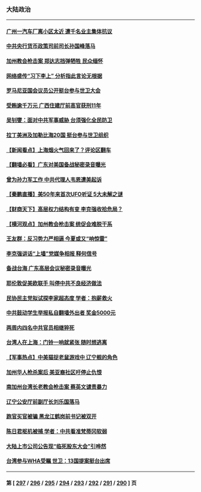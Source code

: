 ### 大陆政治
---
#### [广州一汽车厂离小区太近 遭千名业主集体抗议](../../pages/ncid277/n13739826.md) 
#### [中共央行货币政策司前司长孙国峰落马](../../pages/ncid277/n13739827.md) 
#### [加州教会枪击案 郑达志挡弹牺牲 民众缅怀](../../pages/ncid277/n13739801.md) 
#### [网络盛传“习下李上” 分析指此言论无根据](../../pages/ncid277/n13739579.md) 
#### [罗马尼亚国会议员公开挺台参与世卫大会](../../pages/ncid277/n13739706.md) 
#### [受贿逾千万元 广西住建厅前高官获刑11年](../../pages/ncid277/n13739678.md) 
#### [吴钊燮：面对中共军事威胁 台须强化全民防卫](../../pages/ncid277/n13739645.md) 
#### [拉丁美洲及加勒比海20国 挺台参与世卫组织](../../pages/ncid277/n13739661.md) 
#### [【新闻看点‭】上海烟火气回来了？评论区翻车](../../pages/ncid277/n13739273.md) 
#### [【翻墙必看】广东对美国备战秘密录音曝光](../../pages/ncid277/n13739530.md) 
#### [曾为孙力军工作 中共代理人韦恩遭美起诉](../../pages/ncid277/n13739487.md) 
#### [【秦鹏直播】美50年来首次UFO听证 5大未解之谜](../../pages/ncid277/n13739452.md) 
#### [【财商天下】高层权力结构有变 李克强收拾危局？](../../pages/ncid277/n13739513.md) 
#### [【横河观点】加州教会枪击案 统促会难脱干系](../../pages/ncid277/n13739456.md) 
#### [王友群：反习势力严相逼 今夏或又“响惊雷”](../../pages/ncid277/n13739442.md) 
#### [李克强讲话“上墙”党媒争相报 释何信号](../../pages/ncid277/n13739256.md) 
#### [备战台海 广东高层会议秘密录音曝光](../../pages/ncid277/n13739318.md) 
#### [耶伦敦促美欧联手 叫停中共不良经济做法](../../pages/ncid277/n13739348.md) 
#### [民协民主党拟试探李家超态度 学者：抱薪救火](../../pages/ncid277/n13739356.md) 
#### [中共鼓动学生举报私自翻墙外出者 奖金5000元](../../pages/ncid277/n13739345.md) 
#### [两周内四名中共官员相继猝死](../../pages/ncid277/n13739322.md) 
#### [台湾人在上海：门铃一响就紧张 随时想逃离](../../pages/ncid277/n13739189.md) 
#### [【军事热点】中美猫捉老鼠游戏中 辽宁舰的角色](../../pages/ncid277/n13738802.md) 
#### [加州华人枪杀案后 美亚裔社区吁停止仇恨](../../pages/ncid277/n13739155.md) 
#### [南加州台湾长老教会枪击案 蔡英文谴责暴力](../../pages/ncid277/n13739071.md) 
#### [辽宁公安厅前副厅长刘乐国落马](../../pages/ncid277/n13739139.md) 
#### [跑官买官被骗 黑龙江鹤岗前书记被双开](../../pages/ncid277/n13739119.md) 
#### [陈日君枢机被捕 学者：中共看准梵蒂冈软弱](../../pages/ncid277/n13739018.md) 
#### [大陆上市公司公告现“临死股东大会”引哗然](../../pages/ncid277/n13739023.md) 
#### [台湾参与WHA受瞩 世卫：13国提案挺台出席](../../pages/ncid277/n13738973.md) 

---
#### 第 [ [297](./297.md) / [296](./296.md) / [295](./295.md) / [294](./294.md) / [293](./293.md) / [292](./292.md) / [291](./291.md) / [290](./290.md) ] 页
